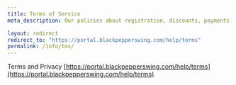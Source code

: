 ```yaml
---
title: Terms of Service
meta_description: Our policies about registration, discounts, payments and other.

layout: redirect
redirect_to: "https://portal.blackpepperswing.com/help/terms"
permalink: /info/tos/
---
```


Terms and Privacy
[https://portal.blackpepperswing.com/help/terms](https://portal.blackpepperswing.com/help/terms)
